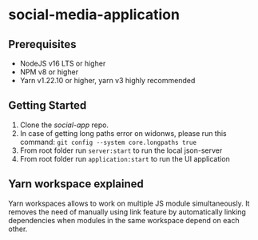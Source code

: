 # social-media-application

## Prerequisites
- NodeJS v16 LTS or higher
- NPM v8 or higher
- Yarn v1.22.10 or higher, yarn v3 highly recommended

## Getting Started
1) Clone the *social-app* repo.
2) In case of getting long paths error on widonws, please run this command: ```git config --system core.longpaths true```
3) From root folder run ```server:start``` to run the local json-server
4) From root folder run ```application:start``` to run the UI application

## Yarn workspace explained
Yarn workspaces allows to work on multiple JS module simultaneously.
It removes the need of manually using link feature by automatically linking dependencies when modules in the same workspace depend on each other.
